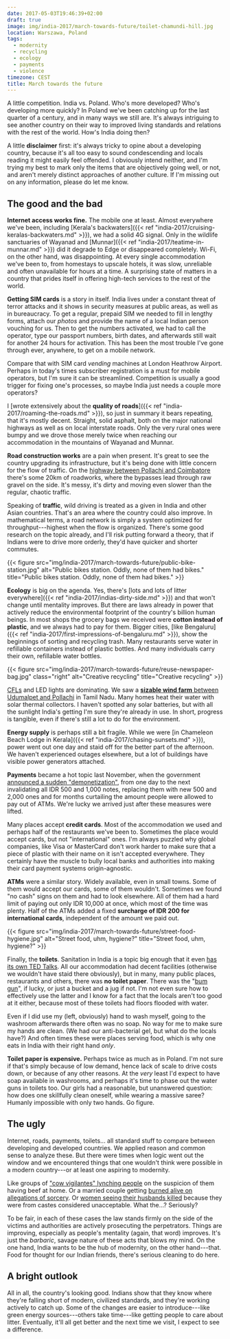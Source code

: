 ```yaml
---
date: 2017-05-03T19:46:39+02:00
draft: true
image: img/india-2017/march-towards-future/toilet-chamundi-hill.jpg
location: Warszawa, Poland
tags:
  - modernity
  - recycling
  - ecology
  - payments
  - violence
timezone: CEST
title: March towards the future
---
```


A little competition. India vs. Poland. Who's more developed? Who's developing more quickly? In Poland we've been catching up for the last quarter of a century, and in many ways we still are. It's always intriguing to see another country on their way to improved living standards and relations with the rest of the world. How's India doing then?

<!--more-->

A little __disclaimer__ first: it's always tricky to opine about a developing country, because it's all too easy to sound condescending and locals reading it might easily feel offended. I obviously intend neither, and I'm trying my best to mark only the items that are objectively going well, or not, and aren't merely distinct approaches of another culture. If I'm missing out on any information, please do let me know.

## The good and the bad

__Internet access works fine.__ The mobile one at least. Almost everywhere we've been, including [Kerala's backwaters]({{< ref "india-2017/cruising-keralas-backwaters.md" >}}), we had a solid 4G signal. Only in the wildlife sanctuaries of Wayanad and [Munnar]({{< ref "india-2017/teatime-in-munnar.md" >}}) did it degrade to Edge or disappeared completely. Wi-Fi, on the other hand, was disappointing. At every single accommodation we've been to, from homestays to upscale hotels, it was slow, unreliable and often unavailable for hours at a time. A surprising state of matters in a country that prides itself in offering high-tech services to the rest of the world.

__Getting SIM cards__ is a story in itself. India lives under a constant threat of terror attacks and it shows in security measures at public areas, as well as in bureaucracy. To get a regular, prepaid SIM we needed to fill in lengthy forms, attach our _photos_ and provide the name of a local Indian person vouching for us. Then to get the numbers activated, we had to call the operator, type our passport numbers, birth dates, and afterwards still wait for another 24 hours for activation. This has been the most trouble I've gone through ever, anywhere, to get on a mobile network.

Compare that with SIM card _vending_ machines at London Heathrow Airport. Perhaps in today's times subscriber registration is a must for mobile operators, but I'm sure it can be streamlined. Competition is usually a good trigger for fixing one's processes, so maybe India just needs a couple more operators?

I [wrote extensively about the __quality of roads__]({{< ref "india-2017/roaming-the-roads.md" >}}), so just in summary it bears repeating, that it's mostly decent. Straight, solid asphalt, both on the major national highways as well as on local interstate roads. Only the very rural ones were bumpy and we drove those merely twice when reaching our accommodation in the mountains of Wayanad and Munnar.

__Road construction works__ are a pain when present. It's great to see the country upgrading its infrastructure, but it's being done with little concern for the flow of traffic. On the [highway between Pollachi and Coimbatore][gmaps-pollachi-coimbatore] there's some 20km of roadworks, where the bypasses lead through raw gravel on the side. It's messy, it's dirty and moving even slower than the regular, chaotic traffic.

Speaking of __traffic__, wild driving is treated as a given in India and other Asian countries. That's an area where the country could also improve. In mathematical terms, a road network is simply a system optimized for throughput---highest when the flow is organized. There's some good research on the topic already, and I'll risk putting forward a theory, that if Indians were to drive more orderly, they'd have quicker and shorter commutes.

{{< figure src="img/india-2017/march-towards-future/public-bike-station.jpg" alt="Public bikes station. Oddly, none of them had bikes." title="Public bikes station. Oddly, none of them had bikes." >}}

__Ecology__ is big on the agenda. Yes, there's [lots and lots of litter everywhere]({{< ref "india-2017/indias-dirty-side.md" >}}) and that won't change until mentality improves. But there are laws already in power that actively reduce the environmental footprint of the country's billion human beings. In most shops the grocery bags we received were __cotton instead of plastic__, and we always had to pay for them. Bigger cities, [like Bengaluru]({{< ref "india-2017/first-impressions-of-bengaluru.md" >}}), show the beginnings of sorting and recycling trash. Many restaurants serve water in refillable containers instead of plastic bottles. And many individuals carry their own, refillable water bottles.

{{< figure src="img/india-2017/march-towards-future/reuse-newspaper-bag.jpg" class="right" alt="Creative recycling" title="Creative recycling" >}}

[CFLs][wp-cfl] and LED lights are dominating. We saw a [__sizable wind farm__ between Udumalpet and Pollachi][udumalpet-wind-farm] in Tamil Nadu. Many homes heat their water with solar thermal collectors. I haven't spotted any solar batteries, but with all the sunlight India's getting I'm sure they're already in use. In short, progress is tangible, even if there's still a lot to do for the environment.

__Energy supply__ is perhaps still a bit fragile. While we were [in Chameleon Beach Lodge in Kerala]({{< ref "india-2017/chasing-sunsets.md" >}}), power went out one day and staid off for the better part of the afternoon. We haven't experienced outages elsewhere, but a lot of buildings have visible power generators attached.

__Payments__ became a hot topic last November, when the government [announced a sudden "demonetization"][wp-india-demonetization], from one day to the next invalidating all IDR 500 and 1,000 notes, replacing them with new 500 and 2,000 ones and for months curtailing the amount people were allowed to pay out of ATMs. We're lucky we arrived just after these measures were lifted.

Many places accept __credit cards__. Most of the accommodation we used and perhaps half of the restaurants we've been to. Sometimes the place would accept cards, but not "international" ones. I'm always puzzled why global companies, like Visa or MasterCard don't work harder to make sure that a piece of plastic with their name on it isn't accepted everywhere. They certainly have the muscle to bully local banks and authorities into making their card payment systems origin-agnostic.

__ATMs__ were a similar story. Widely available, even in small towns. Some of them would accept our cards, some of them wouldn't. Sometimes we found "no cash" signs on them and had to look elsewhere. All of them had a hard limit of paying out only IDR 10,000 at once, which most of the time was plenty. Half of the ATMs added a fixed __surcharge of IDR 200 for international cards__, independent of the amount we paid out.

{{< figure src="img/india-2017/march-towards-future/street-food-hygiene.jpg" alt="Street food, uhm, hygiene?" title="Street food, uhm, hygiene?" >}}

Finally, the __toilets__. Sanitation in India is a topic big enough that it even [has its own TED Talks](https://www.ted.com/talks/joe_madiath_better_toilets_better_life). All our accommodation had decent facilities (otherwise we wouldn't have staid there obviously), but in many, many public places, restaurants and others, there was __no toilet paper__. There was the "[bum gun][wp-bidet-shower]", if lucky, or just a bucket and a jug if not. I'm not even sure how to effectively use the latter and I know for a fact that the locals aren't too good at it either, because most of these toilets had floors flooded with water.

Even if I did use my (left, obviously) hand to wash myself, going to the washroom afterwards there often was no soap. No way for me to make sure my hands are clean. (We had our anti-bacterial gel, but what do the locals have?) And often times these were places serving food, which is why one eats in India with their right hand _only_.

__Toilet paper is expensive.__ Perhaps twice as much as in Poland. I'm not sure if that's simply because of low demand, hence lack of scale to drive costs down, or because of any other reasons. At the _very_ least I'd expect to have soap available in washrooms, and perhaps it's time to phase out the water guns in toilets too. Our girls had a reasonable, but unanswered question: how does one skillfully clean oneself, while wearing a massive saree? Humanly impossible with only two hands. Go figure.

## The ugly

Internet, roads, payments, toilets... all standard stuff to compare between developing and developed countries. We applied reason and common sense to analyze these. But there were times when logic went out the window and we encountered things that one wouldn't think were possible in a modern country---or at least one aspiring to modernity.

Like groups of ["cow vigilantes" lynching people][cow-vigilantes] on the suspicion of them having beef at home. Or a married couple getting [burned alive on allegations of sorcery][mob-sorcery]. Or [women seeing their husbands killed][caste-killings] because they were from castes considered unacceptable. What the...? Seriously?

To be fair, in each of these cases the law stands firmly on the side of the victims and authorities are actively prosecuting the perpetrators. Things are improving, especially as people's mentality (again, that word) improves. It's just the _barbaric_, savage nature of these acts that blows my mind. On the one hand, India wants to be the hub of modernity, on the other hand---that. Food for thought for our Indian friends, there's serious cleaning to do here.

## A bright outlook

All in all, the country's looking good. Indians show that they know where they're falling short of modern, civilized standards, and they're working actively to catch up. Some of the changes are easier to introduce---like green energy sources---others take time---like getting people to care about litter. Eventually, it'll all get better and the next time we visit, I expect to see a difference.

[caste-killings]: http://www.thehindu.com/news/national/tamil-nadu/when-victims-of-caste-violence-came-face-to-face/article18064601.ece
[cow-vigilantes]: http://www.thehindu.com/news/national/sc-seeks-response-on-plea-for-reining-in-cow-vigilantes/article17875575.ece
[gmaps-pollachi-coimbatore]: https://goo.gl/maps/s5pEFQ1i1kM2
[mob-sorcery]: http://www.thehindu.com/news/national/telangana/mob-set-afire-couple-alleging-sorcery/article17864125.ece
[udumalpet-wind-farm]: http://www.thehindu.com/2005/08/25/stories/2005082506250400.htm
[wp-bidet-shower]: https://en.wikipedia.org/wiki/Bidet_shower
[wp-cfl]: https://en.wikipedia.org/wiki/Compact_fluorescent_lamp
[wp-india-demonetization]: https://en.wikipedia.org/wiki/2016_Indian_banknote_demonetisation
